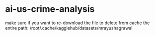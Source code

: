# ai-us-crime-analysis


make sure if you want to re-download the file to delete from cache the entire path:
/root/.cache/kagglehub/datasets/mrayushagrawal
